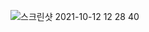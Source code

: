 ![스크린샷 2021-10-12 12 28 40](https://user-images.githubusercontent.com/49870977/136886427-29e98e37-1b98-4b4b-b653-63291f0e2d23.png)
